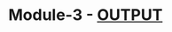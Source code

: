 # Module-3 - [OUTPUT](https://rohit-arun.github.io/coursera-tests/jhu-fullstack-course4/module-4/index.html)
